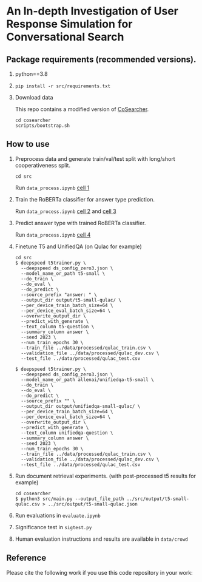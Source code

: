# An In-depth Investigation of User Response Simulation for Conversational Search

## Package requirements (recommended versions).
1. python==3.8
2. `pip install -r src/requirements.txt`
3. Download data

   This repo contains a modified version of [CoSearcher](https://github.com/amzn/cosearcher). 
    ```
    cd cosearcher
    scripts/bootstrap.sh
    ```


## How to use
1. Preprocess data and generate train/val/test split with long/short cooperativeness split.
   
    `cd src`
   
    Run `data_process.ipynb` [cell 1](https://github.com/zhenduow/UserSim/blob/main/src/data_process.ipynb)
    
3. Train the RoBERTa classifier for answer type prediction.
   
    Run `data_process.ipynb` [cell 2](https://github.com/zhenduow/UserSim/blob/main/src/data_process.ipynb) and [cell 3](https://github.com/zhenduow/UserSim/blob/main/src/data_process.ipynb)

5. Predict answer type with trained RoBERTa classifier.
    
    Run `data_process.ipynb` [cell 4](https://github.com/zhenduow/UserSim/blob/main/src/data_process.ipynb)
    
3. Finetune T5 and UnifiedQA (on Qulac for example) 
  
    ```
    cd src
    $ deepspeed t5trainer.py \
      --deepspeed ds_config_zero3.json \
      --model_name_or_path t5-small \
      --do_train \
      --do_eval \
      --do_predict \
      --source_prefix "answer: " \
      --output_dir output/t5-small-qulac/ \
      --per_device_train_batch_size=64 \
      --per_device_eval_batch_size=64 \
      --overwrite_output_dir \
      --predict_with_generate \
      --text_column t5-question \
      --summary_column answer \
      --seed 2023 \
      --num_train_epochs 30 \
      --train_file ../data/processed/qulac_train.csv \
      --validation_file ../data/processed/qulac_dev.csv \
      --test_file ../data/processed/qulac_test.csv 
    ```
    
    ```
    $ deepspeed t5trainer.py \
      --deepspeed ds_config_zero3.json \
      --model_name_or_path allenai/unifiedqa-t5-small \
      --do_train \
      --do_eval \
      --do_predict \
      --source_prefix "" \
      --output_dir output/unifiedqa-small-qulac/ \
      --per_device_train_batch_size=64 \
      --per_device_eval_batch_size=64 \
      --overwrite_output_dir \
      --predict_with_generate \
      --text_column unifiedqa-question \
      --summary_column answer \
      --seed 2023 \
      --num_train_epochs 30 \
      --train_file ../data/processed/qulac_train.csv \
      --validation_file ../data/processed/qulac_dev.csv \
      --test_file ../data/processed/qulac_test.csv 

    ```

3. Run document retrieval experiments. (with post-processed t5 results for example)
    ```
    cd cosearcher
    $ python3 src/main.py --output_file_path ../src/output/t5-small-qulac.csv > ../src/output/t5-small-qulac.json
    ```
    
4. Run evaluations in `evaluate.ipynb`
5. Significance test in `sigtest.py`
6. Human evaluation instructions and results are available in `data/crowd`
    
## Reference

Please cite the following work if you use this code repository in your work:
